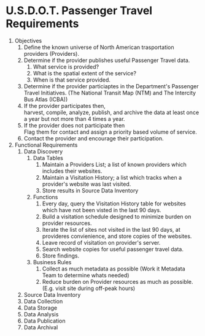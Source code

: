 # U.S.D.O.T. Passenger Travel Requirements

1. Objectives
   1. Define the known universe of North American trasportation providers (Providers).
   2. Determine if the provider publishes useful Passenger Travel data.
      1. What service is provided?
      2. What is the spatial extent of the service?
      3. When is that service provided.   
	 3. Determine if the provider particiaptes in the Department's Passenger Travel Initiatives. (The National Transit Map (NTM) and The  Intercity Bus Atlas (ICBA))
      1. If the provider participates then, <br>
			harvest, compile, analyze, publish, and archive the data at least once a year but not more than 4 times a year.
      2. If the provider does not participate	then <br>
			Flag them for contact and assign a priority based volume of service.
      3. Contact the provider and encourage their participation.
2. Functional Requirements
   1. Data Discovery
      1. Data Tables
	       1. Maintain a Providers List; a list of known providers which includes their websites.  
         2. Maintain a Visitation History; a list which tracks when a provider's website was last visited.
         3. Store results in Source Data Inventory
      2. Functions
         1. Every day, query the Visitation History table for websites which have not been visted in the last 90 days.
         2. Build a visitation schedule designed to minimize burden on provider resources.
         3. Iterate the list of sites not visited in the last 90 days, at provideres convienience, and store copies of the websites.
         4. Leave record of visitation on provider's server.				 
         5. Search website copies for useful passenger travel data.
         6. Store findings.
      3. Business Rules
         1. Collect as much metadata as possible (Work it Metadata Team to determine whats needed)
         2. Reduce burden on Provider resources as much as possible. (E.g. visit site during off-peak hours)	 
   2. Source Data Inventory
   3. Data Collection
   4. Data Storage
   5. Data Analysis	 
   6. Data Publication
   7. Data Archival
